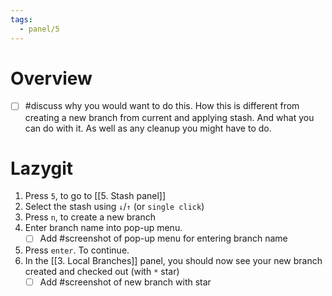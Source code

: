 ```yaml
---
tags:
  - panel/5
---
```

# Overview
- [ ] #discuss why you would want to do this. How this is different from creating a new branch from current and applying stash. And what you can do with it. As well as any cleanup you might have to do.

# Lazygit
1. Press `5`, to go to [[5. Stash panel]]
2. Select the stash using `↓`/`↑` (or `single click`)
3. Press `n`, to create a new branch
4. Enter branch name into pop-up menu.
    - [ ] Add #screenshot of pop-up menu for entering branch name
5. Press `enter`. To continue.
6. In the [[3. Local Branches]] panel, you should now see your new branch created and checked out (with `*` star)
   - [ ] Add #screenshot of new branch with star
